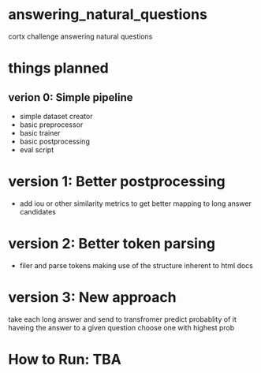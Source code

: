 # answering_natural_questions
cortx challenge answering natural questions

# things planned
## verion 0: Simple pipeline
- simple dataset creator
- basic preprocessor
- basic trainer
- basic postprocessing
- eval script

# version 1: Better postprocessing
- add iou or other similarity metrics to get better mapping to long answer candidates

# version 2: Better token parsing
- filer and parse tokens making use of the structure inherent to html docs

# version 3: New approach 
take each long answer and send to transfromer predict probablity of it haveing the answer to a given question choose one with highest prob


# How to Run: TBA
